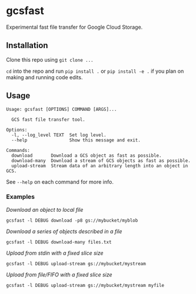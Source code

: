 # gcsfast

Experimental fast file transfer for Google Cloud Storage.

## Installation

Clone this repo using `git clone ...`

`cd` into the repo and run `pip install .` or `pip install -e .` if you plan on making and running code edits.

## Usage

```
Usage: gcsfast [OPTIONS] COMMAND [ARGS]...

  GCS fast file transfer tool.

Options:
  -l, --log_level TEXT  Set log level.
  --help                Show this message and exit.

Commands:
  download       Download a GCS object as fast as possible.
  download-many  Download a stream of GCS objects as fast as possible.
  upload-stream  Stream data of an arbitrary length into an object in GCS.
```

See `--help` on each command for more info.

### Examples

*Download an object to local file*

`gcsfast -l DEBUG download -p8 gs://mybucket/myblob`

*Download a series of objects described in a file*

`gcsfast -l DEBUG download-many files.txt`

*Upload from stdin with a fixed slice size*

`gcsfast -l DEBUG upload-stream gs://mybucket/mystream`

*Upload from file/FIFO with a fixed slice size*

`gcsfast -l DEBUG upload-stream gs://mybucket/mystream myfile`
